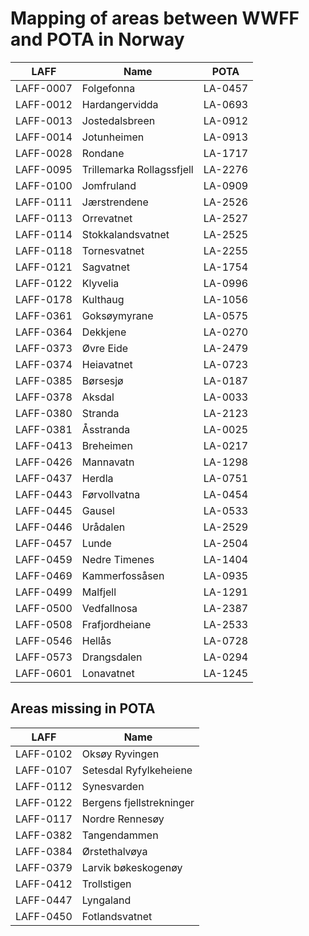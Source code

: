 # Mapping of areas between WWFF and POTA in Norway


| LAFF          |Name                       | POTA       |
| -             | -                         | -          |
| LAFF-0007     |Folgefonna                 | LA-0457    |
| LAFF-0012     |Hardangervidda             | LA-0693    |
| LAFF-0013     |Jostedalsbreen             | LA-0912    |
| LAFF-0014     |Jotunheimen                | LA-0913    |
| LAFF-0028     |Rondane                    | LA-1717    |
| LAFF-0095     |Trillemarka Rollagssfjell  | LA-2276    |
| LAFF-0100     |Jomfruland                 | LA-0909    |
| LAFF-0111     |Jærstrendene               | LA-2526    |
| LAFF-0113     |Orrevatnet                 | LA-2527    |
| LAFF-0114     |Stokkalandsvatnet          | LA-2525    |
| LAFF-0118     |Tornesvatnet               | LA-2255    |
| LAFF-0121     |Sagvatnet                  | LA-1754    |
| LAFF-0122     |Klyvelia                   | LA-0996    |
| LAFF-0178     |Kulthaug                   | LA-1056    |
| LAFF-0361     |Goksøymyrane               | LA-0575    |
| LAFF-0364     |Dekkjene                   | LA-0270    |
| LAFF-0373     |Øvre Eide                  | LA-2479    |
| LAFF-0374     |Heiavatnet                 | LA-0723    |
| LAFF-0385     |Børsesjø                   | LA-0187    |
| LAFF-0378     |Aksdal                     | LA-0033    |
| LAFF-0380     |Stranda                    | LA-2123    |
| LAFF-0381     |Åsstranda                  | LA-0025    |
| LAFF-0413     |Breheimen                  | LA-0217    |
| LAFF-0426     |Mannavatn                  | LA-1298    |
| LAFF-0437     |Herdla                     | LA-0751    |
| LAFF-0443     |Førvollvatna               | LA-0454    |
| LAFF-0445     |Gausel                     | LA-0533    |
| LAFF-0446     |Urådalen                   | LA-2529    |
| LAFF-0457     |Lunde                      | LA-2504    |
| LAFF-0459     |Nedre Timenes              | LA-1404    |
| LAFF-0469     |Kammerfossåsen             | LA-0935    |
| LAFF-0499     |Malfjell                   | LA-1291    |
| LAFF-0500     |Vedfallnosa                | LA-2387    |
| LAFF-0508     |Frafjordheiane             | LA-2533    |
| LAFF-0546     |Hellås                     | LA-0728    |
| LAFF-0573     |Drangsdalen                | LA-0294    |
| LAFF-0601     |Lonavatnet                 | LA-1245    |


## Areas missing in POTA

| LAFF          |Name                       |
| -             | -                         |
| LAFF-0102     |Oksøy Ryvingen               |             
| LAFF-0107     |Setesdal Ryfylkeheiene       |                 
| LAFF-0112     |Synesvarden                  |         
| LAFF-0122     |Bergens fjellstrekninger     |                     
| LAFF-0117     |Nordre Rennesøy              |             
| LAFF-0382     |Tangendammen                 |         
| LAFF-0384     |Ørstethalvøya                |         
| LAFF-0379     |Larvik bøkeskogenøy          |                 
| LAFF-0412     |Trollstigen                  |         
| LAFF-0447     |Lyngaland                    |     
| LAFF-0450     |Fotlandsvatnet               |         
